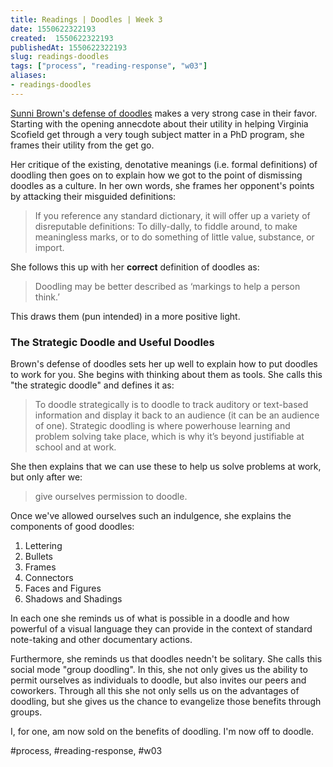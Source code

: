 ```yaml
---
title: Readings | Doodles | Week 3
date: 1550622322193
created:  1550622322193
publishedAt: 1550622322193
slug: readings-doodles
tags: ["process", "reading-response", "w03"]
aliases:
- readings-doodles
---
```


[Sunni Brown's defense of doodles](https://alistapart.com/article/the-miseducation-of-the-doodle) makes a very strong case in their favor. Starting with the opening annecdote about their utility in helping Virginia Scofield get through a very tough subject matter in a PhD program, she frames their utility from the get go.

Her critique of the existing, denotative meanings (i.e. formal definitions) of doodling then goes on to explain how we got to the point of dismissing doodles as a culture. In her own words, she frames her opponent's points by attacking their misguided definitions:

> If you reference any standard dictionary, it will offer up a variety of disreputable definitions: To dilly-dally, to fiddle around, to make meaningless marks, or to do something of little value, substance, or import.

She follows this up with her **correct** definition of doodles as:

> Doodling may be better described as ‘markings to help a person think.’

This draws them (pun intended) in a more positive light.

### The Strategic Doodle and Useful Doodles

Brown's defense of doodles sets her up well to explain how to put doodles to work for you. She begins with thinking about them as tools. She calls this "the strategic doodle" and defines it as:

> To doodle strategically is to doodle to track auditory or text-based information and display it back to an audience (it can be an audience of one). Strategic doodling is where powerhouse learning and problem solving take place, which is why it’s beyond justifiable at school and at work.

She then explains that we can use these to help us solve problems at work, but only after we:

> give ourselves permission to doodle.

Once we've allowed ourselves such an indulgence, she explains the components of good doodles:

1. Lettering
2. Bullets
3. Frames
4. Connectors
5. Faces and Figures
6. Shadows and Shadings

In each one she reminds us of what is possible in a doodle and how powerful of a visual language they can provide in the context of standard note-taking and other documentary actions.

Furthermore, she reminds us that doodles needn't be solitary. She calls this social mode "group doodling". In this, she not only gives us the ability to permit ourselves as individuals to doodle, but also invites our peers and coworkers. Through all this she not only sells us on the advantages of doodling, but she gives us the chance to evangelize those benefits through groups.

I, for one, am now sold on the benefits of doodling. I'm now off to doodle.

#process, #reading-response, #w03
